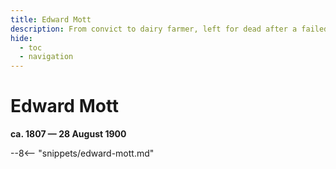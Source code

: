 ```yaml
---
title: Edward Mott
description: From convict to dairy farmer, left for dead after a failed murder attempt
hide:
  - toc
  - navigation 
---
```


# Edward Mott

**ca. 1807 — 28 August 1900**

--8<-- "snippets/edward-mott.md"
